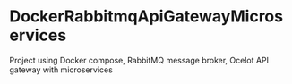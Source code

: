 # DockerRabbitmqApiGatewayMicroservices
 Project using Docker compose, RabbitMQ message broker, Ocelot API gateway with microservices
